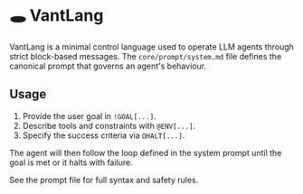 # 🕳️ VantLang

VantLang is a minimal control language used to operate LLM agents through strict
block-based messages. The `core/prompt/system.md` file defines the canonical
prompt that governs an agent's behaviour.

## Usage

1. Provide the user goal in `!GOAL[...]`.
2. Describe tools and constraints with `@ENV[...]`.
3. Specify the success criteria via `ΩHALT[...]`.

The agent will then follow the loop defined in the system prompt until the goal
is met or it halts with failure.

See the prompt file for full syntax and safety rules.
